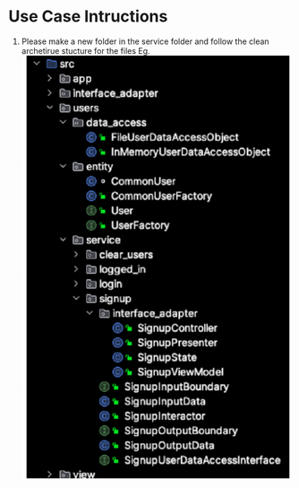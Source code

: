 # Use Case Intructions

1. Please make a new folder in the service folder and follow the clean archetirue stucture for the files
    Eg. ![img.png](img.png)